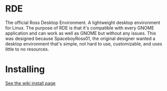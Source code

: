 # RDE

The official Ross Desktop Environment. A lightweight desktop environment for Linux. The purpose of RDE is that it's compatible with every GNOME application and can work as well as GNOME but without any issues. This was designed because SpaceboyRoss01, the original designer wanted a desktop environment that's simple, not hard to use, customizable, and uses little to no resources.

# Installing

[See the wiki install page](https://github.com/Ross-Technologies/RDE/wiki/Installing)
